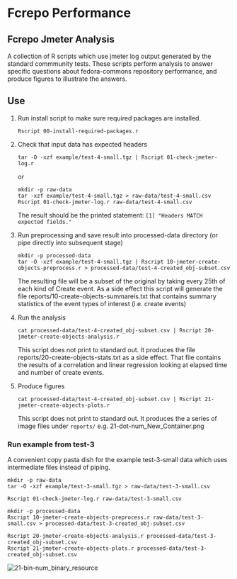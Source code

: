 # Fcrepo Performance

## Fcrepo Jmeter Analysis
A collection of R scripts which use jmeter log output generated by the standard commmunity tests.
These scripts perform analysis to answer specific questions about fedora-commons repository performance, and produce figures to illustrate the answers.

## Use

1. Run install script to make sure required packages are installed.

    ```
    Rscript 00-install-required-packages.r
    ```
1. Check that input data has expected headers

    ```
    tar -O -xzf example/test-4-small.tgz | Rscript 01-check-jmeter-log.r
    ```
    or
    
    ```
    mkdir -p raw-data
    tar -xzf example/test-4-small.tgz > raw-data/test-4-small.csv
    Rscript 01-check-jmeter-log.r raw-data/test-4-small.csv
    ```
    The result should be the printed statement: `[1] "Headers MATCH expected fields."`
1. Run preprocessing and save result into processed-data directory (or pipe directly into subsequent stage)

    ```
    mkdir -p processed-data
    tar -O -xzf example/test-4-small.tgz | Rscript 10-jmeter-create-objects-preprocess.r > processed-data/test-4-created_obj-subset.csv
    ```
   The resulting file will be a subset of the original by taking every 25th of each kind of  Create event. 
   As a side effect this script will generate the file reports/10-create-objects-summareis.txt that contains summary statistics of the event types of interest (i.e. create events)
1. Run the analysis 

    ```
    cat processed-data/test-4-created_obj-subset.csv | Rscript 20-jmeter-create-objects-analysis.r
    ```
   This script does not print to standard out.  It produces the file reports/20-create-objects-stats.txt as a side effect.  That file contains the results of a correlation and linear regression looking at elapsed time and number of create events.
1. Produce figures

    ```
    cat processed-data/test-4-created_obj-subset.csv | Rscript 21-jmeter-create-objects-plots.r
    ```
    This script does not print to standard out.  It produces the a series of image files under `reports/` e.g. 21-dot-num_New_Container.png


### Run example from test-3
A convenient copy pasta dish for the example test-3-small data which uses intermediate files instead of piping.
```
mkdir -p raw-data
tar -O -xzf example/test-3-small.tgz > raw-data/test-3-small.csv

Rscript 01-check-jmeter-log.r raw-data/test-3-small.csv 

mkdir -p processed-data
Rscript 10-jmeter-create-objects-preprocess.r raw-data/test-3-small.csv > processed-data/test-3-created_obj-subset.csv

Rscript 20-jmeter-create-objects-analysis.r processed-data/test-3-created_obj-subset.csv
Rscript 21-jmeter-create-objects-plots.r processed-data/test-3-created_obj-subset.csv
```

![21-bin-num_binary_resource](https://cloud.githubusercontent.com/assets/1520508/20360390/8ca82740-ac01-11e6-8ab9-f7014c891871.png)
